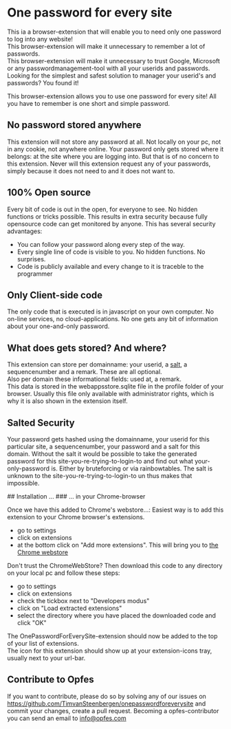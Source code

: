 # One password for every site
<p>This ia a browser-extension that will enable you to need only one password to log into any website!<br/>
This browser-extension will make it unnecessary to remember a lot of passwords.<br/>
This browser-extension will make it unnecessary to trust Google, Microsoft or any passwordmanagement-tool with all your userids and passwords.<br/>
Looking for the simplest and safest solution to manager your userid's and passwords? You found it!
</p>

This browser-extension allows you to use one password for every site! All you have to remember is one short and simple password.
## No password stored anywhere
<p>This extension will not store any password at all. Not locally on your pc, not in any cookie, not anywhere online.
   Your password only gets stored where it belongs: at the site where you are logging into. But that is of no concern to this extension.
   Never will this extension request any of your passwords, simply because it does not need to and it does not want to.
</p>

## 100% Open source
<p>Every bit of code is out in the open, for everyone to see. No hidden functions or tricks possible. 
This results in extra security because fully opensource code can get monitored by anyone. This has several security advantages:
<ul>
 <li>You can follow your password along every step of the way.</li>
 <li>Every single line of code is visible to you. No hidden functions. No surprises.</li>
 <li>Code is publicly available and every change to it is traceble to the programmer</li>
</ul>
</p>

## Only Client-side code
<p>The only code that is executed is in javascript on your own computer. No on-line services, no cloud-applications. No
    one gets any bit of information about your one-and-only password.</p>

<h2>What does gets stored? And where?</h2>
<p>This extension can store per domainname: your userid, a <a href="#" title="A salt can be used for extra security. Using a salt prevents the hased value to get found in some rainbowtable">salt</a>, a sequencenumber and a remark. These are all optional.</br>
Also per domain these informational fields: used at, a remark.</br>
This data is stored in the webappsstore.sqlite file in the profile folder of your browser. Usually this file only
 available with administrator rights, which is why it is also shown in the extension itself.
 </p>

## Salted Security
<p>Your password gets hashed using the domainname, your userid for this particular site, a sequencenumber, your password and a salt for this domain.
    Without the salt it would be possible to take the generated password for this site-you-re-trying-to-login-to and
    find out what your-only-password is. Either by bruteforcing or via rainbowtables.
    The salt is unknown to the site-you-re-trying-to-login-to un thus makes that impossible.</p>
</p>
## Installation ...
### ... in your Chrome-browser
<p>Once we have this added to Chrome's webstore...: Easiest way is to add this extension to your Chrome browser's extensions.
 <ul>
  <li>go to settings</li>
  <li>click on extensions</li>
  <li>at the bottom click on "Add more extensions". This will bring you to <a href="https://chrome.google.com/webstore/category/extensions?hl=nl">the Chrome webstore</a></li>
 </ul>
</p>
<p>Don't trust the ChromeWebStore? Then download this code to any directory on your local pc and follow these steps:
 <ul>
  <li>go to settings</li>
  <li>click on extensions</li>
  <li>check the tickbox next to "Developers modus"</li>
  <li>click on "Load extracted extensions"</li>
  <li>select the directory where you have placed the downloaded code and click "OK"</li>
 </ul>
 The OnePasswordForEverySite-extension should now be added to the top of your list of extensions.<br/>
 The icon for this extension should show up at your extension-icons tray, usually next to your url-bar.
</p>

## Contribute to Opfes
If you want to contribute, please do so by solving any of our issues on https://github.com/TimvanSteenbergen/onepasswordforeverysite and commit your changes, create a pull request. 
Becoming a opfes-contributor you can send an email to info@opfes.com
